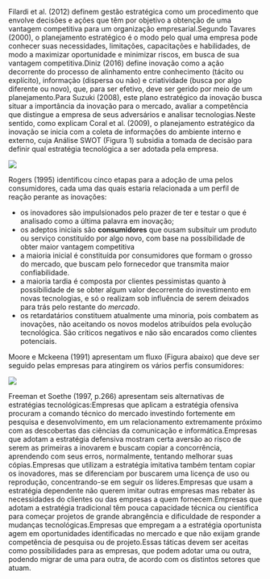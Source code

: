 Filardi et al. (2012) definem gestão estratégica como um procedimento que envolve decisões e ações que têm por objetivo a obtenção de uma vantagem competitiva para um organização empresarial.Segundo Tavares (2000), o planejamento estratégico é o modo pelo qual uma empresa pode conhecer suas necessidades, limitações, capacitações e habilidades, de modo a maximizar oportunidade e minimizar riscos, em busca de sua vantagem competitiva.Diniz (2016) define inovação como a ação decorrente do processo de alinhamento entre conhecimento (tácito ou explícito), informação (dispersa ou não) e criatividade (busca por algo diferente ou novo), que, para ser efetivo, deve ser gerido por meio de um planejamento.Para Suzuki (2008), este plano estratégico da inovação busca situar a importância da inovação para o mercado, avaliar a competência que distingue a empresa de seus adversários e analisar tecnologias.Neste sentido, como explicam Coral et al. (2009), o planejamento estratégico da inovação se inicia com a coleta de informações do ambiente interno e externo, cuja Análise SWOT (Figura 1) subsidia a tomada de decisão para definir qual estratégia tecnológica a ser adotada pela empresa.

[![](https://img.uninove.br/static/0/0/0/0/0/0/0/2/6/8/2/268294/15445.jpg)](https://img.uninove.br/static/0/0/0/0/0/0/0/2/6/8/2/268294/15445.jpg)

Rogers (1995) identificou cinco etapas para a adoção de uma pelos consumidores, cada uma das quais estaria relacionada a um perfil de reação perante as inovações:

- os inovadores são impulsionados pelo prazer de ter e testar o que é analisado como a última palavra em inovação;
- os adeptos iniciais são **consumidores** que ousam subsituir um produto ou serviço constituído por algo novo, com base na possibilidade de obter maior vantagem competitiva
- a maioria inicial é constituída por consumidores que formam o grosso do mercado, que buscam pelo fornecedor que transmita maior confiabilidade.
- a maioria tardia é composta por clientes pessimistas quanto à possibilidade de se obter algum valor decorrente do investimento em novas tecnologias, e só o realizam sob influência de serem deixados para trás pelo restante do _mercado_.
- os retardatários constituem atualmente uma minoria, pois combatem as inovações, não aceitando os novos modelos atribuídos pela evolução tecnológica. São críticos negativos e não são encarados como clientes potenciais.

Moore e Mckeena (1991) apresentam um fluxo (Figura abaixo) que deve ser seguido pelas empresas para atingirem os vários perfis consumidores:

[![](https://img.uninove.br/static/0/0/0/0/0/0/0/3/6/0/2/360229/29802.jpg)](https://img.uninove.br/static/0/0/0/0/0/0/0/3/6/0/2/360229/29802.jpg)

Freeman et Soethe (1997, p.266) apresentam seis alternativas de estratégias tecnológicas:Empresas que aplicam a estratégia ofensiva procuram a comando técnico do mercado investindo fortemente em pesquisa e desenvolvimento, em um relacionamento extremamente próximo com as descobertas das ciências da comunicação e informática.Empresas que adotam a estratégia defensiva mostram certa aversão ao risco de serem as primeiras a inovarem e buscam copiar a concorrência, aprendendo com seus erros, normalmente, tentando melhorar suas cópias.Empresas que utilizam a estratégia imitativa também tentam copiar os inovadores, mas se diferenciam por buscarem uma licença de uso ou reprodução, concentrando-se em seguir os líderes.Empresas que usam a estratégia dependente não querem imitar outras empresas mas rebater às necessidades do clientes ou das empresas a quem fornecem.Empresas que adotam a estratégia tradicional têm pouca capacidade técnica ou científica para começar projetos de grande abrangência e dificuldade de responder a mudanças tecnológicas.Empresas que empregam a a estratégia oportunista agem em oportunidades identificadas no mercado e que não exijam grande competência de pesquisa ou de projeto.Essas táticas devem ser aceitas como possibilidades para as empresas, que podem adotar uma ou outra, podendo migrar de uma para outra, de acordo com os distintos setores que atuam.